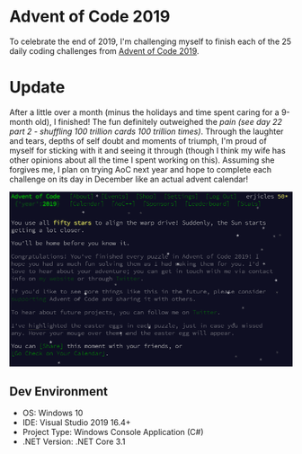 # Advent of Code 2019
To celebrate the end of 2019, I'm challenging myself to finish each of the 25
daily coding challenges from
[Advent of Code 2019](https://adventofcode.com/2019).

# Update
After a little over a month (minus the holidays and time spent caring for a 
9-month old), I finished! The fun definitely outweighed the *pain (see day 22
part 2 - shuffling 100 trillion cards 100 trillion times)*. Through the
laughter and tears, depths of self doubt and moments of triumph, I'm proud of
myself for sticking with it and seeing it through (though I think my wife has
other opinions about all the time I spent working on this). Assuming she
forgives me, I plan on trying AoC next year and hope to complete each challenge
on its day in December like an actual advent calendar!

![Screenshot of congratulations for finishing!](https://github.com/erjicles/AdventOfCode2019/blob/dev/AdventOfCode2019Complete.PNG "w00t w00t!")

## Dev Environment
* OS: Windows 10
* IDE: Visual Studio 2019 16.4+
* Project Type: Windows Console Application (C#)
* .NET Version: .NET Core 3.1

